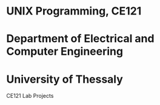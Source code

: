 # UNIX Programming, CE121
# Department of Electrical and Computer Engineering
# University of Thessaly

CE121 Lab Projects
